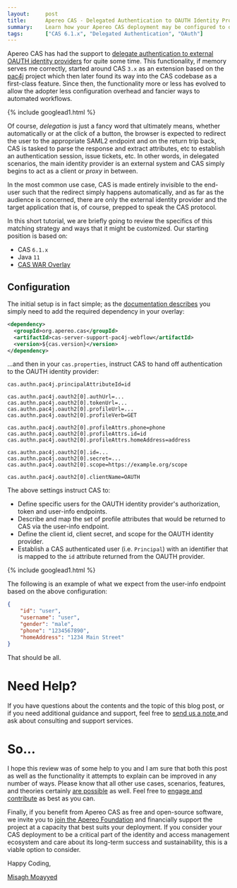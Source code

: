 ```yaml
---
layout:     post
title:      Apereo CAS - Delegated Authentication to OAUTH Identity Providers
summary:    Learn how your Apereo CAS deployment may be configured to delegate authentication to an external OAUTH identity provider.
tags:       ["CAS 6.1.x", "Delegated Authentication", "OAuth"]
---
```


Apereo CAS has had the support to [delegate authentication to external OAUTH identity providers](https://apereo.github.io/cas/6.1.x/integration/Delegate-Authentication.html) for quite some time. This functionality, if memory serves me correctly, started around CAS `3.x` as an extension based on the [pac4j](https://github.com/pac4j/pac4j) project which then later found its way into the CAS codebase as a first-class feature. Since then, the functionality more or less has evolved to allow the adopter less configuration overhead and fancier ways to automated workflows.

{% include googlead1.html  %}

Of course, *delegation* is just a fancy word that ultimately means, whether automatically or at the click of a button, the browser is expected to redirect the user to the appropriate SAML2 endpoint and on the return trip back, CAS is tasked to parse the response and extract attributes, etc to establish an authentication session, issue tickets, etc. In other words, in delegated scenarios, the main identity provider is an external system and CAS simply begins to act as a client or *proxy* in between.

In the most common use case, CAS is made entirely invisible to the end-user such that the redirect simply happens automatically, and as far as the audience is concerned, there are only the external identity provider and the target application that is, of course, prepped to speak the CAS protocol.

In this short tutorial, we are briefly going to review the specifics of this matching strategy and ways that it might be customized. Our starting position is based on:

- CAS `6.1.x`
- Java `11`
- [CAS WAR Overlay](https://github.com/apereo/cas-overlay-template)


## Configuration

The initial setup is in fact simple; as the [documentation describes](https://apereo.github.io/cas/6.1.x/integration/Delegate-Authentication.html) you simply need to add the required dependency in your overlay:

```xml
<dependency>
  <groupId>org.apereo.cas</groupId>
  <artifactId>cas-server-support-pac4j-webflow</artifactId>
  <version>${cas.version}</version>
</dependency>
```

...and then in your `cas.properties`, instruct CAS to hand off authentication to the OAUTH identity provider:

```
cas.authn.pac4j.principalAttributeId=id

cas.authn.pac4j.oauth2[0].authUrl=...
cas.authn.pac4j.oauth2[0].tokenUrl=...
cas.authn.pac4j.oauth2[0].profileUrl=...
cas.authn.pac4j.oauth2[0].profileVerb=GET

cas.authn.pac4j.oauth2[0].profileAttrs.phone=phone
cas.authn.pac4j.oauth2[0].profileAttrs.id=id
cas.authn.pac4j.oauth2[0].profileAttrs.homeAddress=address

cas.authn.pac4j.oauth2[0].id=...
cas.authn.pac4j.oauth2[0].secret=...
cas.authn.pac4j.oauth2[0].scope=https://example.org/scope

cas.authn.pac4j.oauth2[0].clientName=OAUTH
```

The above settings instruct CAS to:

- Define specific users for the OAUTH identity provider's authorization, token and user-info endpoints.
- Describe and map the set of profile attributes that would be returned to CAS via the user-info endpoint.
- Define the client id, client secret, and scope for the OAUTH identity provider.
- Establish a CAS authenticated user (i.e. `Principal`) with an identifier that is mapped to the `id` attribute returned from the OAUTH provider.

{% include googlead1.html  %}

The following is an example of what we expect from the user-info endpoint based on the above configuration:

```json
{
    "id": "user",
    "username": "user",
    "gender": "male",
    "phone": "1234567890",
    "homeAddress": "1234 Main Street"
}
```

That should be all. 


# Need Help?

If you have questions about the contents and the topic of this blog post, or if you need additional guidance and support, feel free to [send us a note ](/#contact-section-header) and ask about consulting and support services.

# So...

I hope this review was of some help to you and I am sure that both this post as well as the functionality it attempts to explain can be improved in any number of ways. Please know that all other use cases, scenarios, features, and theories certainly [are possible](https://apereo.github.io/2017/02/18/onthe-theoryof-possibility/) as well. Feel free to [engage and contribute](https://apereo.github.io/cas/developer/Contributor-Guidelines.html) as best as you can.

Finally, if you benefit from Apereo CAS as free and open-source software, we invite you to [join the Apereo Foundation](https://www.apereo.org/content/apereo-membership) and financially support the project at a capacity that best suits your deployment. If you consider your CAS deployment to be a critical part of the identity and access management ecosystem and care about its long-term success and sustainability, this is a viable option to consider.

Happy Coding,

[Misagh Moayyed](https://fawnoos.com)
